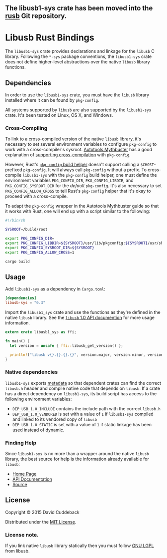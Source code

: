 ## The libusb1-sys crate has been moved into the [rusb](https://github.com/a1ien/rusb) Git repository.

# Libusb Rust Bindings

The `libusb1-sys` crate provides declarations and linkage for the `libusb` C library. Following the
`*-sys` package conventions, the `libusb1-sys` crate does not define higher-level abstractions over
the native `libusb` library functions.

## Dependencies
In order to use the `libusb1-sys` crate, you must have the `libusb` library installed where it can be
found by `pkg-config`.

All systems supported by `libusb` are also supported by the `libusb1-sys` crate. It's been tested on
Linux, OS X, and Windows.

### Cross-Compiling
To link to a cross-compiled version of the native `libusb` library, it's necessary to set several
environment variables to configure `pkg-config` to work with a cross-compiler's sysroot. [Autotools
Mythbuster](https://autotools.io/) has a good explanation of [supporting
cross-compilation](https://autotools.io/pkgconfig/cross-compiling.html) with `pkg-config`.

However, Rust's [`pkg-config` build helper](https://github.com/alexcrichton/pkg-config-rs) doesn't
support calling a `$CHOST`-prefixed `pkg-config`. It will always call `pkg-config` without a prefix.
To cross-compile `libusb1-sys` with the `pkg-config` build helper, one must define the environment
variables `PKG_CONFIG_DIR`, `PKG_CONFIG_LIBDIR`, and `PKG_CONFIG_SYSROOT_DIR` for the *default*
`pkg-config`. It's also necessary to set `PKG_CONFIG_ALLOW_CROSS` to tell Rust's `pkg-config` helper
that it's okay to proceed with a cross-compile.

To adapt the `pkg-config` wrapper in the Autotools Mythbuster guide so that it works with Rust, one
will end up with a script similar to the following:

```sh
#!/bin/sh

SYSROOT=/build/root

export PKG_CONFIG_DIR=
export PKG_CONFIG_LIBDIR=${SYSROOT}/usr/lib/pkgconfig:${SYSROOT}/usr/share/pkgconfig
export PKG_CONFIG_SYSROOT_DIR=${SYSROOT}
export PKG_CONFIG_ALLOW_CROSS=1

cargo build
```

## Usage
Add `libusb1-sys` as a dependency in `Cargo.toml`:

```toml
[dependencies]
libusb-sys = "0.3"
```

Import the `libusb1_sys` crate and use the functions as they're defined in the native `libusb`
library. See the [`libusb` 1.0 API documention](http://libusb.sourceforge.net/api-1.0/) for more
usage information.

```rust
extern crate libusb1_sys as ffi;

fn main() {
  let version = unsafe { ffi::libusb_get_version() };

  println!("libusb v{}.{}.{}.{}", version.major, version.minor, version.micro, version.nano);
}
```

### Native dependencies

`libusb1-sys` exports [metadata] so that dependent crates can find the correct `libusb.h` header
and compile native code that depends on `libusb`. If a crate has a direct dependency on `libusb1-sys`,
its build script has access to the following environment variables:

* `DEP_USB_1.0_INCLUDE` contains the include path with the correct `libusb.h`
* `DEP_USB_1.0_VENDORED` is set with a value of `1` if `libusb1-sys` compiled and linked to
its vendored copy of `libusb`
* `DEP_USB_1.0_STATIC`  is set with a value of `1` if static linkage has been used instead of
dynamic.

[metadata]: https://doc.rust-lang.org/cargo/reference/build-scripts.html#the-links-manifest-key

### Finding Help
Since `libusb1-sys` is no more than a wrapper around the native `libusb` library, the best source for
help is the information already available for `libusb`:

* [Home Page](http://libusb.info/)
* [API Documentation](http://libusb.sourceforge.net/api-1.0/)
* [Source](https://github.com/libusb/libusb)


## License
Copyright © 2015 David Cuddeback

Distributed under the [MIT License](LICENSE).

### License note.
If you link native `libusb` library statically then you must follow [GNU LGPL](https://github.com/libusb/libusb/blob/master/COPYING) from libusb.
